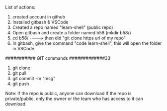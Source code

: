 List of actions:
1) created account in github
2) Installed gitbash & VSCode
3) Created a repo named "learn-shell" (public repo)
4) Open gitbash and create a folder named b58 (mkdir b58/)
5) cd b58/ ----> then did "git clone https url of my repo"
6) In gitbash, give the command "code learn-shell", this will open the folder in VSCode


########### GIT commands #############33

1) git clone
2) git pull
3) git commit -m "msg"
4) git push



Note:
If the repo is public, anyone can download
If the repo is private/public, only the owner or the team who has access to it can download
 